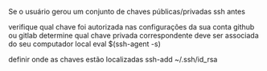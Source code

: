 Se o usuário gerou um conjunto de chaves públicas/privadas ssh antes

verifique qual chave foi autorizada nas configurações da sua conta github ou gitlab
determine qual chave privada correspondente deve ser associada do seu computador local
eval $(ssh-agent -s)

definir onde as chaves estão localizadas
ssh-add ~/.ssh/id_rsa
